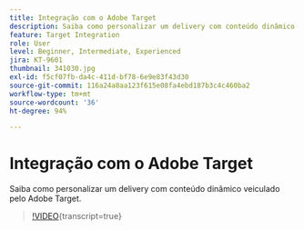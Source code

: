 ```yaml
---
title: Integração com o Adobe Target
description: Saiba como personalizar um delivery com conteúdo dinâmico veiculado pelo Adobe Target.
feature: Target Integration
role: User
level: Beginner, Intermediate, Experienced
jira: KT-9601
thumbnail: 341030.jpg
exl-id: f5cf07fb-da4c-411d-bf78-6e9e83f43d30
source-git-commit: 116a24a8aa123f615e08fa4ebd187b3c4c460ba2
workflow-type: tm+mt
source-wordcount: '36'
ht-degree: 94%

---
```


# Integração com o Adobe Target

Saiba como personalizar um delivery com conteúdo dinâmico veiculado pelo Adobe Target.

>[!VIDEO](https://video.tv.adobe.com/v/341030?quality=12&learn=on){transcript=true}

